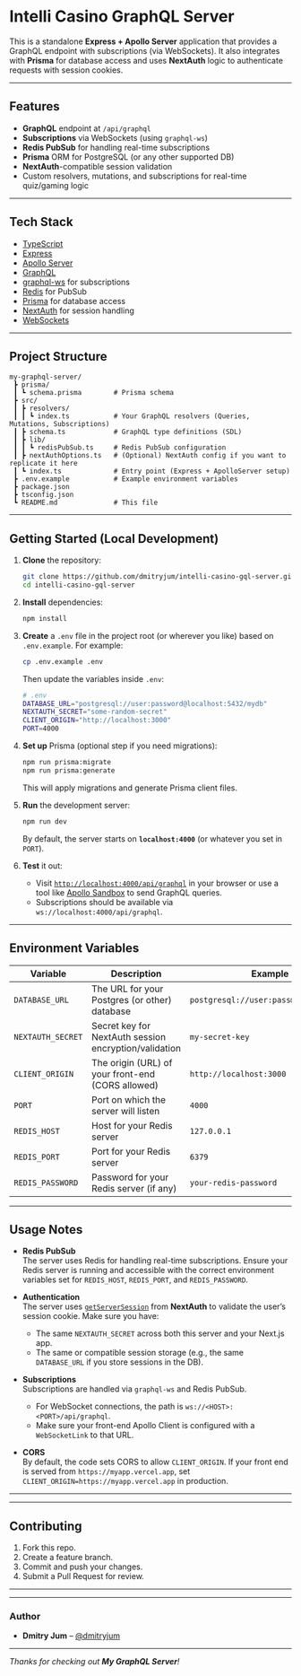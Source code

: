 # Intelli Casino GraphQL Server

This is a standalone **Express + Apollo Server** application that provides a GraphQL endpoint with subscriptions (via WebSockets). It also integrates with **Prisma** for database access and uses **NextAuth** logic to authenticate requests with session cookies.

---

## Features

- **GraphQL** endpoint at `/api/graphql`
- **Subscriptions** via WebSockets (using `graphql-ws`)
- **Redis PubSub** for handling real-time subscriptions
- **Prisma** ORM for PostgreSQL (or any other supported DB)
- **NextAuth**-compatible session validation
- Custom resolvers, mutations, and subscriptions for real-time quiz/gaming logic

---

## Tech Stack

- [TypeScript](https://www.typescriptlang.org/)
- [Express](https://expressjs.com/)
- [Apollo Server](https://www.apollographql.com/docs/apollo-server/)
- [GraphQL](https://graphql.org/)
- [graphql-ws](https://github.com/enisdenjo/graphql-ws) for subscriptions
- [Redis](https://redis.io/) for PubSub
- [Prisma](https://www.prisma.io/) for database access
- [NextAuth](https://next-auth.js.org/) for session handling
- [WebSockets](https://developer.mozilla.org/docs/Web/API/WebSockets_API)

---

## Project Structure

```
my-graphql-server/
 ┣ prisma/
 ┃ ┗ schema.prisma        # Prisma schema
 ┣ src/
 ┃ ┣ resolvers/
 ┃ ┃ ┗ index.ts           # Your GraphQL resolvers (Queries, Mutations, Subscriptions)
 ┃ ┣ schema.ts            # GraphQL type definitions (SDL)
 ┃ ┣ lib/
 ┃ ┃ ┗ redisPubSub.ts     # Redis PubSub configuration
 ┃ ┣ nextAuthOptions.ts   # (Optional) NextAuth config if you want to replicate it here
 ┃ ┗ index.ts             # Entry point (Express + ApolloServer setup)
 ┣ .env.example           # Example environment variables
 ┣ package.json
 ┣ tsconfig.json
 ┗ README.md              # This file
```

---

## Getting Started (Local Development)

1. **Clone** the repository:

   ```bash
   git clone https://github.com/dmitryjum/intelli-casino-gql-server.git
   cd intelli-casino-gql-server
   ```

2. **Install** dependencies:

   ```bash
   npm install
   ```

3. **Create** a `.env` file in the project root (or wherever you like) based on `.env.example`. For example:

   ```bash
   cp .env.example .env
   ```

   Then update the variables inside `.env`:

   ```bash
   # .env
   DATABASE_URL="postgresql://user:password@localhost:5432/mydb"
   NEXTAUTH_SECRET="some-random-secret"
   CLIENT_ORIGIN="http://localhost:3000"
   PORT=4000
   ```

4. **Set up** Prisma (optional step if you need migrations):

   ```bash
   npm run prisma:migrate
   npm run prisma:generate
   ```

   This will apply migrations and generate Prisma client files.

5. **Run** the development server:

   ```bash
   npm run dev
   ```

   By default, the server starts on **`localhost:4000`** (or whatever you set in `PORT`).

6. **Test** it out:
   - Visit [`http://localhost:4000/api/graphql`](http://localhost:4000/api/graphql) in your browser or use a tool like [Apollo Sandbox](https://studio.apollographql.com/sandbox) to send GraphQL queries.
   - Subscriptions should be available via `ws://localhost:4000/api/graphql`.

---


## Environment Variables

| Variable          | Description                                            | Example                                  |
| ----------------- | ------------------------------------------------------ | ---------------------------------------- |
| `DATABASE_URL`    | The URL for your Postgres (or other) database          | `postgresql://user:pass@host:5432/db`    |
| `NEXTAUTH_SECRET` | Secret key for NextAuth session encryption/validation  | `my-secret-key`                          |
| `CLIENT_ORIGIN`   | The origin (URL) of your front-end (CORS allowed)      | `http://localhost:3000`                  |
| `PORT`            | Port on which the server will listen                   | `4000`                                   |
| `REDIS_HOST`      | Host for your Redis server                             | `127.0.0.1`                              |
| `REDIS_PORT`      | Port for your Redis server                             | `6379`                                   |
| `REDIS_PASSWORD`  | Password for your Redis server (if any)                | `your-redis-password`                    |

---

## Usage Notes

- **Redis PubSub**  
  The server uses Redis for handling real-time subscriptions. Ensure your Redis server is running and accessible with the correct environment variables set for `REDIS_HOST`, `REDIS_PORT`, and `REDIS_PASSWORD`.

- **Authentication**  
  The server uses [`getServerSession`](https://next-auth.js.org/configuration/nextjs) from **NextAuth** to validate the user’s session cookie. Make sure you have:
  - The same `NEXTAUTH_SECRET` across both this server and your Next.js app.
  - The same or compatible session storage (e.g., the same `DATABASE_URL` if you store sessions in the DB).

- **Subscriptions**  
  Subscriptions are handled via `graphql-ws` and Redis PubSub.  
  - For WebSocket connections, the path is `ws://<HOST>:<PORT>/api/graphql`.  
  - Make sure your front-end Apollo Client is configured with a `WebSocketLink` to that URL.

- **CORS**  
  By default, the code sets CORS to allow `CLIENT_ORIGIN`. If your front end is served from `https://myapp.vercel.app`, set `CLIENT_ORIGIN=https://myapp.vercel.app` in production.

---

<!-- ## Deployment

You can deploy this app on any Node-friendly host that supports WebSockets, such as:

- **Railway** ([railway.app](https://railway.app/))
- **Render** ([render.com](https://render.com/))
- **Fly.io** ([fly.io](https://fly.io/))

### Example: Deploying to Railway

1. **Create** a new project on [Railway](https://railway.app/).
2. **Connect** your GitHub repo.
3. Set the build and start commands (if needed), for example:
   - **Build command**: `npm install && npm run prisma:generate`
   - **Start command**: `npm run start`
4. Add environment variables in the Railway dashboard for `DATABASE_URL`, `NEXTAUTH_SECRET`, etc.
5. Deploy and wait for your service to come up.
6. Access your endpoint at `https://your-railway-app.up.railway.app/api/graphql` and subscriptions at `wss://your-railway-app.up.railway.app/api/graphql`. -->

---

## Contributing

1. Fork this repo.
2. Create a feature branch.
3. Commit and push your changes.
4. Submit a Pull Request for review.

---

<!-- ## License

[MIT](./LICENSE) (or your preferred license) -->

---

### Author

- **Dmitry Jum** – [@dmitryjum](https://github.com/dmitryjum)

---

_Thanks for checking out **My GraphQL Server**!_